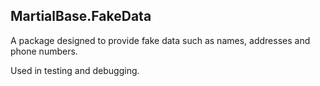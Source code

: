 ## MartialBase.FakeData
A package designed to provide fake data such as names, addresses and phone numbers.

Used in testing and debugging.
